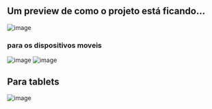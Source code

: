 ## Um preview de como o projeto está ficando...
![image](https://github.com/user-attachments/assets/47af3d38-f441-4d6f-a877-ea1200110b97)

### para os dispositivos moveis
  ![image](https://github.com/user-attachments/assets/8820c8f6-9833-462a-94f6-b09c0f5108ad)
  ![image](https://github.com/user-attachments/assets/d8260d25-9c98-4bf7-a744-840866f8d5a7)

## Para tablets
![image](https://github.com/user-attachments/assets/1973b7ca-d56a-40ba-9d7d-316e3369f196)

